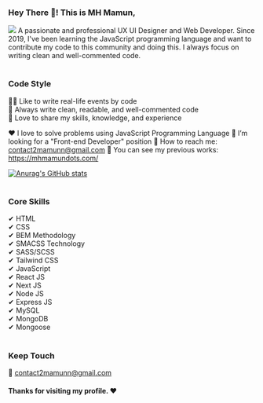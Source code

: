 ### Hey There 👋! This is MH Mamun,
<img src="https://mhmamun.com/wp-content/uploads/2024/02/github-profile-banner.jpg" />
A passionate and professional UX UI Designer and Web Developer. Since 2019, I've been learning the JavaScript programming language and want to contribute my code to this community and doing this. I always focus on writing clean and well-commented code. <br/>

# <!-- omit in toc -->

### Code Style 
👨‍💻 Like to write real-life events by code <br/>
💬 Always write clean, readable, and well-commented code <br/>
🤝 Love to share my skills, knowledge, and experience <br/>


♥️ I love to solve problems using JavaScript Programming Language
🤔 I’m looking for a "Front-end Developer" position
📧 How to reach me: contact2mamunn@gmail.com
📄 You can see my previous works: https://mhmamundots.com/

[![Anurag's GitHub stats](https://github-readme-stats.vercel.app/api?username=mhmamundots)](https://github.com/mhmamundots/github-readme-stats)

# <!-- omit in toc -->

### Core Skills 
✔ HTML <br/>
✔ CSS <br/>
✔ BEM Methodology <br/>
✔ SMACSS Technology <br/>
✔ SASS/SCSS <br/>
✔ Tailwind CSS <br/>
✔ JavaScript <br/>
✔ React JS <br/> 
✔ Next JS <br/>
✔ Node JS <br/> 
✔ Express JS <br/>
✔ MySQL <br/>
✔ MongoDB <br/> 
✔ Mongoose

# <!-- omit in toc -->

### Keep Touch
📧 <a href="mailto:contact2mamunn@gmail.com">contact2mamunn@gmail.com</a> <br/>


<!--
- 🤔 I’m looking for help with ...
-  Ask me about ...
- 📫 How to reach me: ...
- 😄 Pronouns: ...
- ⚡ Fun fact: ...
> [!IMPORTANT]\
📞 <a href="tel:+8801987835636">+880 1987835636</a> <br/>


### Professional Skills 
✔ React JS <br/>
✔ Next JS <br/>
✔ Redux JS <br/>
✔ Express JS <br/>
✔ Node JS <br/>
✔ MongoDB with Mongoose <br/>
✔ RESTful APIs <br/>

-->

#### Thanks for visiting my profile. :heart:
